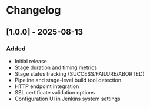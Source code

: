 # Changelog

## [1.0.0] - 2025-08-13
### Added
- Initial release
- Stage duration and timing metrics
- Stage status tracking (SUCCESS/FAILURE/ABORTED)
- Pipeline and stage-level build tool detection
- HTTP endpoint integration
- SSL certificate validation options
- Configuration UI in Jenkins system settings